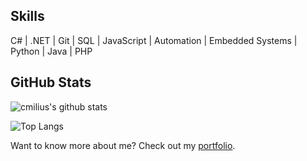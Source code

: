 ## Skills

C# | .NET | Git | SQL | JavaScript | Automation | Embedded Systems | Python | Java | PHP

## GitHub Stats

![cmilius's github stats](https://github-readme-stats.vercel.app/api?username=cmilius&hide_title=true)

![Top Langs](https://github-readme-stats.vercel.app/api/top-langs/?username=cmilius)

Want to know more about me? Check out my [portfolio](https://cmilius.github.io).
